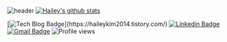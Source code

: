 ![header](https://capsule-render.vercel.app/api?type=wave&color=auto&height=300&section=header&text=capsule%20render&fontSize=90)
 [![Hailey's github stats](https://github-readme-stats.vercel.app/api?username=haileykim2014)](https://github.com/anuraghazra/github-readme-stats)

 [![Tech Blog Badge](http://img.shields.io/badge/-Tech%20blog-black?style=flat-square&logo=github&link=[https://zzsza.github.io/](https://haileykim2014.tistory.com/))](https://haileykim2014.tistory.com/)
  [![Linkedin Badge](https://img.shields.io/badge/-LinkedIn-blue?style=flat-square&logo=Linkedin&logoColor=white&link=https://www.linkedin.com/in/moviekim/)](https://www.linkedin.com/in/moviekim/)
  [![Gmail Badge](https://img.shields.io/badge/Gmail-d14836?style=flat-square&logo=Gmail&logoColor=white&link=mailto:haileykim2014@gmail.com)](mailto:haileykim2014@gmail.com)
  ![Profile views](https://gpvc.arturio.dev/haileykim2014)  
